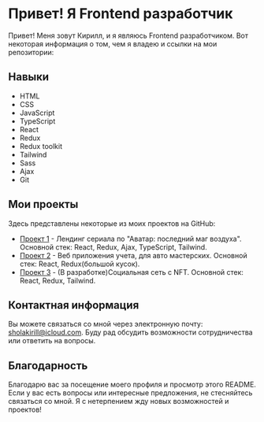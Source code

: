 # Привет! Я Frontend разработчик

Привет! Меня зовут Кирилл, и я являюсь Frontend разработчиком. Вот некоторая информация о том, чем я владею и ссылки на мои репозитории:

## Навыки

- HTML
- CSS
- JavaScript
- TypeScript
- React
- Redux
- Redux toolkit
- Tailwind
- Sass
- Ajax
- Git

## Мои проекты

Здесь представлены некоторые из моих проектов на GitHub:

- [Проект 1](https://github.com/Ggaabriel/mylanding) - Лендинг сериала по "Аватар: последний маг воздуха". Основной стек: React, Redux, Ajax, TypeScript, Tailwind.
- [Проект 2](https://github.com/Ggaabriel/Buhanka) - Веб приложения учета, для авто мастерских. Основной стек: React, Redux(большой кусок).
- [Проект 3](https://github.com/Ggaabriel/Social_Netkok) - (В разработке)Социальная сеть с NFT. Основной стек: React, Redux, Tailwind.

## Контактная информация

Вы можете связаться со мной через электронную почту: sholakirill@icloud.com. Буду рад обсудить возможности сотрудничества или ответить на вопросы.

## Благодарность

Благодарю вас за посещение моего профиля и просмотр этого README. Если у вас есть вопросы или интересные предложения, не стесняйтесь связаться со мной. Я с нетерпением жду новых возможностей и проектов!
